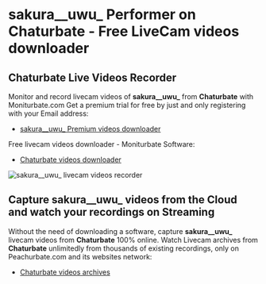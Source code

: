 # sakura__uwu_ Performer on Chaturbate - Free LiveCam videos downloader

## Chaturbate Live Videos Recorder

Monitor and record livecam videos of **sakura__uwu_** from **Chaturbate** with Moniturbate.com
Get a premium trial for free by just and only registering with your Email address:
* [sakura__uwu_ Premium videos downloader](https://moniturbate.com/request-demo-licence-key.html)

Free livecam videos downloader - Moniturbate Software:
* [Chaturbate videos downloader](https://moniturbate.com/moniturbate-download-software.html)

![sakura__uwu_ livecam videos recorder](https://peachurnet.com/templates/moniturbate-software.png)


## Capture sakura__uwu_ videos from the Cloud and watch your recordings on Streaming

Without the need of downloading a software, capture **sakura__uwu_** livecam videos from **Chaturbate** 100% online.
Watch Livecam archives from **Chaturbate** unlimitedly from thousands of existing recordings, only on Peachurbate.com and its websites network:
* [Chaturbate videos archives](https://peachurnet.com/)